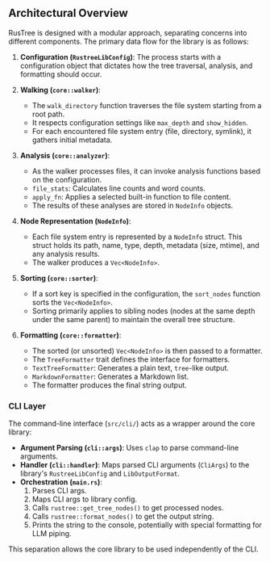 ## Architectural Overview

RusTree is designed with a modular approach, separating concerns into different components. The primary data flow for the library is as follows:

1.  **Configuration (`RustreeLibConfig`)**: The process starts with a configuration object that dictates how the tree traversal, analysis, and formatting should occur.

2.  **Walking (`core::walker`)**:
    *   The `walk_directory` function traverses the file system starting from a root path.
    *   It respects configuration settings like `max_depth` and `show_hidden`.
    *   For each encountered file system entry (file, directory, symlink), it gathers initial metadata.

3.  **Analysis (`core::analyzer`)**:
    *   As the walker processes files, it can invoke analysis functions based on the configuration.
    *   `file_stats`: Calculates line counts and word counts.
    *   `apply_fn`: Applies a selected built-in function to file content.
    *   The results of these analyses are stored in `NodeInfo` objects.

4.  **Node Representation (`NodeInfo`)**:
    *   Each file system entry is represented by a `NodeInfo` struct. This struct holds its path, name, type, depth, metadata (size, mtime), and any analysis results.
    *   The walker produces a `Vec<NodeInfo>`.

5.  **Sorting (`core::sorter`)**:
    *   If a sort key is specified in the configuration, the `sort_nodes` function sorts the `Vec<NodeInfo>`.
    *   Sorting primarily applies to sibling nodes (nodes at the same depth under the same parent) to maintain the overall tree structure.

6.  **Formatting (`core::formatter`)**:
    *   The sorted (or unsorted) `Vec<NodeInfo>` is then passed to a formatter.
    *   The `TreeFormatter` trait defines the interface for formatters.
    *   `TextTreeFormatter`: Generates a plain text, `tree`-like output.
    *   `MarkdownFormatter`: Generates a Markdown list.
    *   The formatter produces the final string output.

### CLI Layer

The command-line interface (`src/cli/`) acts as a wrapper around the core library:

*   **Argument Parsing (`cli::args`)**: Uses `clap` to parse command-line arguments.
*   **Handler (`cli::handler`)**: Maps parsed CLI arguments (`CliArgs`) to the library's `RustreeLibConfig` and `LibOutputFormat`.
*   **Orchestration (`main.rs`)**:
    1.  Parses CLI args.
    2.  Maps CLI args to library config.
    3.  Calls `rustree::get_tree_nodes()` to get processed nodes.
    4.  Calls `rustree::format_nodes()` to get the output string.
    5.  Prints the string to the console, potentially with special formatting for LLM piping.

This separation allows the core library to be used independently of the CLI.